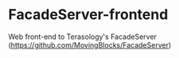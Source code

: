 # FacadeServer-frontend
Web front-end to Terasology's FacadeServer (https://github.com/MovingBlocks/FacadeServer)

